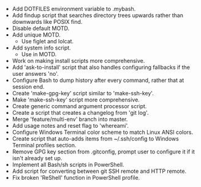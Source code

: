  - Add DOTFILES environment variable to .mybash.
 - Add findup script that searches directory trees upwards rather than downwards
   like POSIX find.
 - Disable default MOTD.
 - Add unique MOTD.
   - Use figlet and lolcat.
 - Add system info script.
   - Use in MOTD.
 - Work on making install scripts more comprehensive.
 - Add 'ask-to-install' script that also handles configuring fallbacks if the
   user answers 'no'.
 - Configure Bash to dump history after every command, rather that at session
   end.
 - Create 'make-gpg-key' script similar to 'make-ssh-key'.
 - Make 'make-ssh-key' script more comprehensive.
 - Create generic command argument processor script.
 - Create a script that creates a changelog from 'git log'.
 - Merge 'feature/multi-env' branch into master.
 - Add usage notes and reset flag to 'whereami'.
 - Configure Windows Terminal color scheme to match Linux ANSI colors.
 - Create script that auto-adds items from ~/.ssh/config to Windows Terminal
   profiles section.
 - Remove GPG key section from .gitconfig, prompt user to configure it if it
   isn't already set up.
 - Implement all Bash/sh scripts in PowerShell.
 - Add script for converting between git SSH remote and HTTP remote.
 - Fix broken 'ReShell' function in PowerShell profile.

